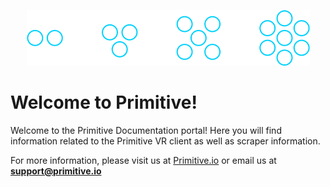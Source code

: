 <p align=center>
    <img src="/_media/primitive_logo.png" style="height=100px; width=auto;">
</p>

# Welcome to Primitive!

Welcome to the Primitive Documentation portal! Here you will find information related to the Primitive VR client as well as scraper information.

For more information, please visit us at [Primitive.io](http://primitive.io) or email us at **support@primitive.io**